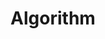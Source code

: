 --- 
layout: tags 
permalink: /algorithm/
title: "Algorithm"
author_profile: true

sidebar:
  nav: "algorithm"
---